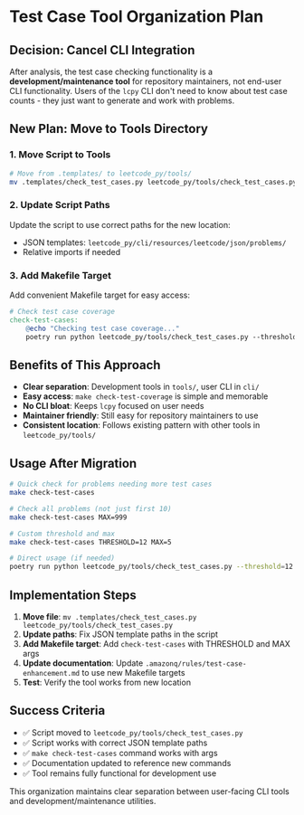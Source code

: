 # Test Case Tool Organization Plan

## Decision: Cancel CLI Integration

After analysis, the test case checking functionality is a **development/maintenance tool** for repository maintainers, not end-user CLI functionality. Users of the `lcpy` CLI don't need to know about test case counts - they just want to generate and work with problems.

## New Plan: Move to Tools Directory

### 1. Move Script to Tools

```bash
# Move from .templates/ to leetcode_py/tools/
mv .templates/check_test_cases.py leetcode_py/tools/check_test_cases.py
```

### 2. Update Script Paths

Update the script to use correct paths for the new location:

- JSON templates: `leetcode_py/cli/resources/leetcode/json/problems/`
- Relative imports if needed

### 3. Add Makefile Target

Add convenient Makefile target for easy access:

```makefile
# Check test case coverage
check-test-cases:
	@echo "Checking test case coverage..."
	poetry run python leetcode_py/tools/check_test_cases.py --threshold=$(or $(THRESHOLD),10) --max=$(or $(MAX),10)
```

## Benefits of This Approach

- **Clear separation**: Development tools in `tools/`, user CLI in `cli/`
- **Easy access**: `make check-test-coverage` is simple and memorable
- **No CLI bloat**: Keeps `lcpy` focused on user needs
- **Maintainer friendly**: Still easy for repository maintainers to use
- **Consistent location**: Follows existing pattern with other tools in `leetcode_py/tools/`

## Usage After Migration

```bash
# Quick check for problems needing more test cases
make check-test-cases

# Check all problems (not just first 10)
make check-test-cases MAX=999

# Custom threshold and max
make check-test-cases THRESHOLD=12 MAX=5

# Direct usage (if needed)
poetry run python leetcode_py/tools/check_test_cases.py --threshold=12 --max=5
```

## Implementation Steps

1. **Move file**: `mv .templates/check_test_cases.py leetcode_py/tools/check_test_cases.py`
2. **Update paths**: Fix JSON template paths in the script
3. **Add Makefile target**: Add `check-test-cases` with THRESHOLD and MAX args
4. **Update documentation**: Update `.amazonq/rules/test-case-enhancement.md` to use new Makefile targets
5. **Test**: Verify the tool works from new location

## Success Criteria

- ✅ Script moved to `leetcode_py/tools/check_test_cases.py`
- ✅ Script works with correct JSON template paths
- ✅ `make check-test-cases` command works with args
- ✅ Documentation updated to reference new commands
- ✅ Tool remains fully functional for development use

This organization maintains clear separation between user-facing CLI tools and development/maintenance utilities.
